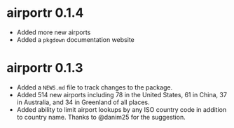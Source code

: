 # airportr 0.1.4

* Added more new airports
* Added a `pkgdown` documentation website

# airportr 0.1.3

* Added a `NEWS.md` file to track changes to the package.
* Added 514 new airports including 78 in the United States, 61 in China, 37 in Australia, and 34 in Greenland of all places. 
* Added ability to limit airport lookups by any ISO country code in addition to country name. Thanks to @danim25 for the suggestion. 
